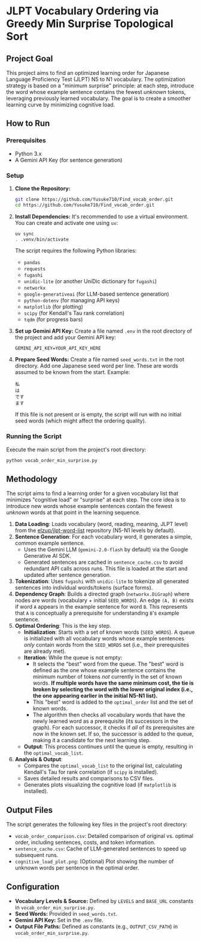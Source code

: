 # JLPT Vocabulary Ordering via Greedy Min Surprise Topological Sort

## Project Goal

This project aims to find an optimized learning order for Japanese Language Proficiency Test (JLPT) N5 to N1 vocabulary. The optimization strategy is based on a "minimum surprise" principle: at each step, introduce the word whose example sentence contains the fewest *unknown* tokens, leveraging previously learned vocabulary. The goal is to create a smoother learning curve by minimizing cognitive load.

## How to Run

### Prerequisites

*   Python 3.x
*   A Gemini API Key (for sentence generation)

### Setup

1.  **Clone the Repository:**
    ```bash
    git clone https://github.com/Yusuke710/Find_vocab_order.git
    cd https://github.com/Yusuke710/Find_vocab_order.git
    ```

2.  **Install Dependencies:**
    It's recommended to use a virtual environment. You can create and activate one using `uv`:
    ```bash
    uv sync
    . .venv/bin/activate
    ```
    The script requires the following Python libraries:
    *   `pandas`
    *   `requests`
    *   `fugashi`
    *   `unidic-lite` (or another UniDic dictionary for `fugashi`)
    *   `networkx`
    *   `google-generativeai` (for LLM-based sentence generation)
    *   `python-dotenv` (for managing API keys)
    *   `matplotlib` (for plotting)
    *   `scipy` (for Kendall's Tau rank correlation)
    *   `tqdm` (for progress bars)

3.  **Set up Gemini API Key:**
    Create a file named `.env` in the root directory of the project and add your Gemini API key:
    ```
    GEMINI_API_KEY=YOUR_API_KEY_HERE
    ```

4.  **Prepare Seed Words:**
    Create a file named `seed_words.txt` in the root directory. Add one Japanese seed word per line. These are words assumed to be known from the start. Example:
    ```
    私
    は
    です
    ます
    ```
    If this file is not present or is empty, the script will run with no initial seed words (which might affect the ordering quality).

### Running the Script

Execute the main script from the project's root directory:
```bash
python vocab_order_min_surprise.py
```

## Methodology

The script aims to find a learning order for a given vocabulary list that minimizes "cognitive load" or "surprise" at each step. The core idea is to introduce new words whose example sentences contain the fewest *unknown* words at that point in the learning sequence.

1.  **Data Loading**: Loads vocabulary (word, reading, meaning, JLPT level) from the [elzup/jlpt-word-list](https://github.com/elzup/jlpt-word-list) repository (N5-N1 levels by default).
2.  **Sentence Generation**: For each vocabulary word, it generates a simple, common example sentence.
    *   Uses the Gemini LLM (`gemini-2.0-flash` by default) via the Google Generative AI SDK.
    *   Generated sentences are cached in `sentence_cache.csv` to avoid redundant API calls across runs. This file is loaded at the start and updated after sentence generation.
3.  **Tokenization**: Uses `fugashi` with `unidic-lite` to tokenize all generated sentences into individual words/tokens (surface forms).
4.  **Dependency Graph**: Builds a directed graph (`networkx.DiGraph`) where nodes are words (vocabulary + initial `SEED_WORDS`). An edge `(A, B)` exists if word `A` appears in the example sentence for word `B`. This represents that `A` is conceptually a prerequisite for understanding `B`'s example sentence.
5.  **Optimal Ordering**: This is the key step.
    *   **Initialization**: Starts with a set of known words (`SEED_WORDS`). A queue is initialized with all vocabulary words whose example sentences *only* contain words from the `SEED_WORDS` set (i.e., their prerequisites are already met).
    *   **Iteration**: While the queue is not empty:
        *   It selects the "best" word from the queue. The "best" word is defined as the one whose example sentence contains the minimum number of tokens *not* currently in the set of known words. **If multiple words have the same minimum cost, the tie is broken by selecting the word with the lower original index (i.e., the one appearing earlier in the initial N5-N1 list).**
        *   This "best" word is added to the `optimal_order` list and the set of known words.
        *   The algorithm then checks all vocabulary words that have the newly learned word as a prerequisite (its successors in the graph). For each successor, it checks if *all* of its prerequisites are now in the known set. If so, the successor is added to the queue, making it a candidate for the next learning step.
    *   **Output**: This process continues until the queue is empty, resulting in the `optimal_vocab_list`.
6.  **Analysis & Output**:
    *   Compares the `optimal_vocab_list` to the original list, calculating Kendall's Tau for rank correlation (if `scipy` is installed).
    *   Saves detailed results and comparisons to CSV files.
    *   Generates plots visualizing the cognitive load (if `matplotlib` is installed).

## Output Files

The script generates the following key files in the project's root directory:

*   `vocab_order_comparison.csv`: Detailed comparison of original vs. optimal order, including sentences, costs, and token information.
*   `sentence_cache.csv`: Cache of LLM-generated sentences to speed up subsequent runs.
*   `cognitive_load_plot.png`: (Optional) Plot showing the number of unknown words per sentence in the optimal order.

## Configuration

*   **Vocabulary Levels & Source:** Defined by `LEVELS` and `BASE_URL` constants in `vocab_order_min_surprise.py`.
*   **Seed Words:** Provided in `seed_words.txt`.
*   **Gemini API Key:** Set in the `.env` file.
*   **Output File Paths:** Defined as constants (e.g., `OUTPUT_CSV_PATH`) in `vocab_order_min_surprise.py`.
